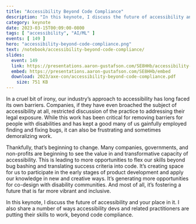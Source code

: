 ```yaml
---
title: "Accessibility Beyond Code Compliance"
description: "In this keynote, I discuss the future of accessibility and your place in it. I also share a number of ways accessibility devs and related practitioners are putting their skills to work, beyond code compliance."
category: keynote
date: 2023-03-15T00:09:00-0800
tags: [ "accessibility", "AI/ML" ]
events: [ 149 ]
hero: "accessibility-beyond-code-compliance.png"
text: /notebook/accessibility-beyond-code-compliance/
slides:
  event: 149
  link: https://presentations.aaron-gustafson.com/SE8HHb/accessibility-beyond-code-compliance
  embed: https://presentations.aaron-gustafson.com/SE8HHb/embed
  download: 2023/axe-con/accessibility-beyond-code-compliance.pdf
	size: 751 KB
---
```


In a cruel bit of irony, our industry’s approach to accessibility has long faced its own barriers. Companies, if they have even broached the subject of accessibility at all, restricted discussion of the practice to addressing their legal exposure. While this work has been critical for removing barriers for people with disabilities and has kept a good many of us gainfully employed finding and fixing bugs, it can also be frustrating and sometimes demoralizing work.

Thankfully, that’s beginning to change. Many companies, governments, and non-profits are beginning to see the value in and transformative capacity of accessibility. This is leading to more opportunities to flex our skills beyond bug bashing and translating success criteria into code. It’s creating space for us to participate in the early stages of product development and apply our knowledge in new and creative ways. It’s generating more opportunities for co-design with disability communities. And most of all, it’s fostering a future that is far more vibrant and inclusive.

In this keynote, I discuss the future of accessibility and your place in it. I also share a number of ways accessibility devs and related practitioners are putting their skills to work, beyond code compliance.
